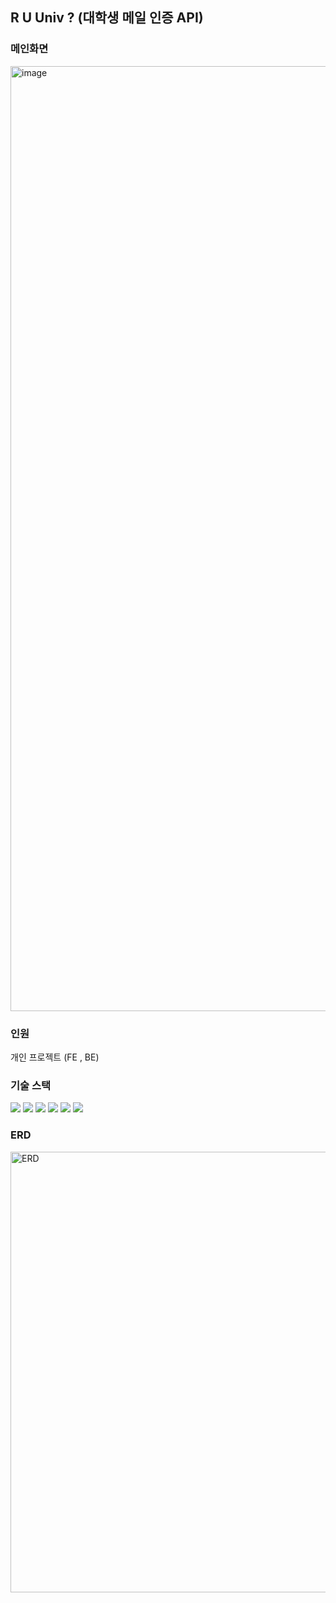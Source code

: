 ## R U Univ ? (대학생 메일 인증 API)

### 메인화면
<img width="1512" alt="image" src="https://github.com/bandalgomsu/univ-student-check/assets/121839239/a1d79074-84c4-4d97-8b9e-b894975c4ee2">

### 인원 
개인 프로젝트 (FE , BE)

### 기술 스택
<div>
<img src="https://img.shields.io/badge/html5-E34F26?style=for-the-badge&logo=html5&logoColor=white">
 <img src="https://img.shields.io/badge/react-61DAFB?style=for-the-badge&logo=react&logoColor=white">
  <img src="https://img.shields.io/badge/nodeJs-5FA04E?style=for-the-badge&logo=nodeJs&logoColor=white">
<img src="https://img.shields.io/badge/nestJS-E0234E?style=for-the-badge&logo=nestJS&logoColor=white">
<img src="https://img.shields.io/badge/javascript-F7DF1E?style=for-the-badge&logo=javascript&logoColor=white">
<img src="https://img.shields.io/badge/mysql-4479A1?style=for-the-badge&logo=mysql&logoColor=white">

</div>

### ERD
<img width="705" alt="ERD" src="https://github.com/bandalgomsu/univ-student-check/assets/121839239/1988e1b5-2951-4a5e-9ec7-3df5a0733fea">
